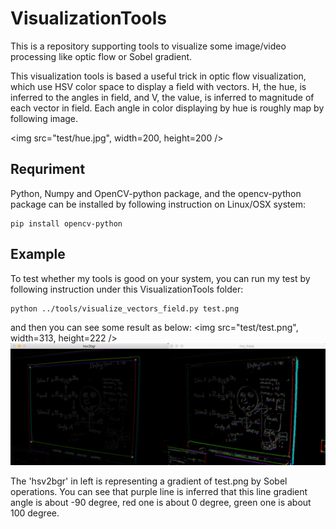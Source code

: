 # VisualizationTools
This is a repository supporting tools to visualize some image/video processing like optic flow or Sobel gradient.

This visualization tools is based a useful trick in optic flow visualization, which use HSV color space to display a field with vectors. H, the hue, is inferred to the angles in field, and V, the value, is inferred to magnitude of each vector in field. Each angle in color displaying by hue is roughly map by following image.

<img src="test/hue.jpg", width=200, height=200 />
## Requriment
Python, Numpy and OpenCV-python package, and the opencv-python package can be installed by following instruction on Linux/OSX system:

```
pip install opencv-python
```

## Example
To test whether my tools is good on your system, you can run my test by following instruction under this VisualizationTools folder:

```
python ../tools/visualize_vectors_field.py test.png
```

and then you can see some result as below:
<img src="test/test.png", width=313, height=222 />
![](test/result.png)

The 'hsv2bgr' in left is representing a gradient of test.png by Sobel operations. You can see that purple line is inferred that this line gradient angle is about -90 degree, red one is about 0 degree, green one is about 100 degree.